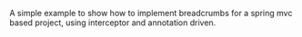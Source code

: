 A simple example to show how to implement breadcrumbs for a spring mvc based project, using interceptor and annotation driven.
